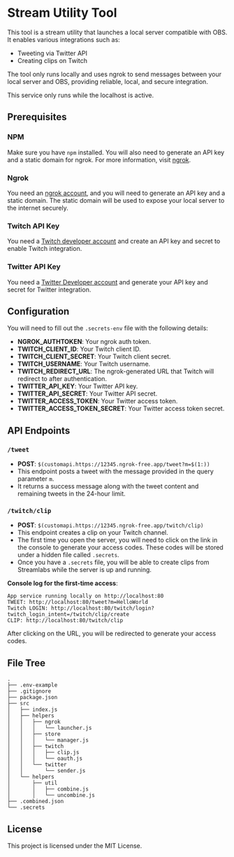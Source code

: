 
# Stream Utility Tool

This tool is a stream utility that launches a local server compatible with OBS. It enables various integrations such as:

- Tweeting via Twitter API
- Creating clips on Twitch

The tool only runs locally and uses ngrok to send messages between your local server and OBS, providing reliable, local, and secure integration.

This service only runs while the localhost is active.

## Prerequisites

### NPM

Make sure you have `npm` installed. You will also need to generate an API key and a static domain for ngrok. For more information, visit [ngrok](https://ngrok.com/).

### Ngrok

You need an [ngrok account](https://ngrok.com/), and you will need to generate an API key and a static domain. The static domain will be used to expose your local server to the internet securely.

### Twitch API Key

You need a [Twitch developer account](https://dev.twitch.tv/) and create an API key and secret to enable Twitch integration.

### Twitter API Key

You need a [Twitter Developer account](https://developer.twitter.com/en/apps) and generate your API key and secret for Twitter integration.

## Configuration

You will need to fill out the `.secrets-env` file with the following details:

- **NGROK_AUTHTOKEN**: Your ngrok auth token.
- **TWITCH_CLIENT_ID**: Your Twitch client ID.
- **TWITCH_CLIENT_SECRET**: Your Twitch client secret.
- **TWITCH_USERNAME**: Your Twitch username.
- **TWITCH_REDIRECT_URL**: The ngrok-generated URL that Twitch will redirect to after authentication.
- **TWITTER_API_KEY**: Your Twitter API key.
- **TWITTER_API_SECRET**: Your Twitter API secret.
- **TWITTER_ACCESS_TOKEN**: Your Twitter access token.
- **TWITTER_ACCESS_TOKEN_SECRET**: Your Twitter access token secret.

## API Endpoints

### `/tweet`

- **POST**: `$(customapi.https://12345.ngrok-free.app/tweet?m=$(1:))`
- This endpoint posts a tweet with the message provided in the query parameter `m`.
- It returns a success message along with the tweet content and remaining tweets in the 24-hour limit.

### `/twitch/clip`

- **POST**: `$(customapi.https://12345.ngrok-free.app/twitch/clip)`
- This endpoint creates a clip on your Twitch channel.
- The first time you open the server, you will need to click on the link in the console to generate your access codes. These codes will be stored under a hidden file called `.secrets`.
- Once you have a `.secrets` file, you will be able to create clips from Streamlabs while the server is up and running.

**Console log for the first-time access**:

```
App service running locally on http://localhost:80
TWEET: http://localhost:80/tweet?m=HelloWorld
Twitch LOGIN: http://localhost:80/twitch/login?twitch_login_intent=/twitch/clip/create
CLIP: http://localhost:80/twitch/clip
```
After clicking on the URL, you will be redirected to generate your access codes.

## File Tree

```
.
├── .env-example
├── .gitignore
├── package.json
├── src
│   ├── index.js
│   ├── helpers
│   │   ├── ngrok
│   │   │   └── launcher.js
│   │   ├── store
│   │   │   └── manager.js
│   │   ├── twitch
│   │   │   ├── clip.js
│   │   │   └── oauth.js
│   │   └── twitter
│   │       └── sender.js
│   └── helpers
│       ├── util
│       │   ├── combine.js
│       │   └── uncombine.js
├── .combined.json
└── .secrets
```

## License

This project is licensed under the MIT License.
